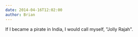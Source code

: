 ```yaml
---
date: 2014-04-16T12:02:00
author: Brian
---
```

If I became a pirate in India, I would call myself, "Jolly Rajah".